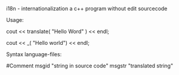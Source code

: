 i18n - internationalization a c++ program  without edit sourcecode

Usage:

cout << translate( "Hello Word" ) << endl;

cout << _( "Hello world") << endl;

Syntax language-files:

#Comment
msgid "string in source code"
msgstr "translated string"   